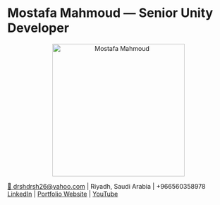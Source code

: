 # Mostafa Mahmoud — Senior Unity Developer
<p align="center">
  <img src="resources/profile-pic.PNG" alt="Mostafa Mahmoud" width="300" />
</p>

[📧 drshdrsh26@yahoo.com](mailto:drshdrsh26@yahoo.com) | Riyadh, Saudi Arabia | +966560358978  
[LinkedIn](your-linkedin-url) | [Portfolio Website](your-portfolio-url) | [YouTube](your-youtube-channel)  
